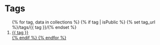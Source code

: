 # Tags

<ol>
  {% for tag, data in collections %}
  {% if tag | isPublic %}
  {% set tag_url %}/tags/{{ tag }}/{% endset %}
  <li><a href="{{ tag_url | url }}">{{ tag }}</li>
  {% endif %}
  {% endfor %}
</ol>
